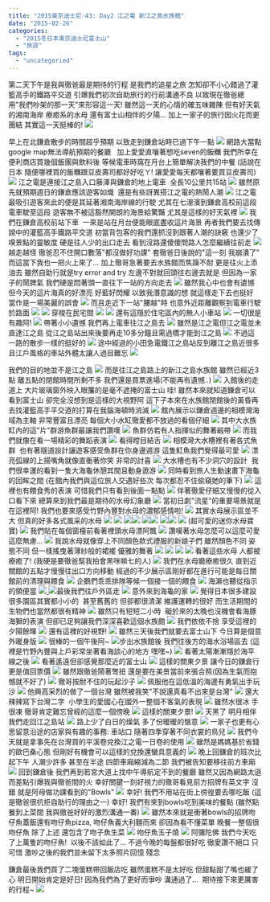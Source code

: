 ```yaml
---
title: "2015東京迪士尼-43: Day2 江之電 新江之島水族館"
date: "2015-02-26"
categories: 
  - "2015冬日本東京迪士尼富士山"
  - "旅遊"
tags: 
  - "uncategoried"
---
```


第二天下午是我與徹爸最是期待的行程 是我們的追星之旅 怎知卻不小心錯過了灌籃高手的鐵路平交道 引爆我們初次自助旅行的行前溝通不良 以致現在徹爸總用"我們吵架的那一天"來形容這一天! 雖然這一天的心情的確五味雜陳 但有好天氣的湘南海岸 療癒系的水母 還有富士山相伴的夕陽... 加上一家子的旅行因火花而更團結 其實這一天挺棒的! [![](images/16488878426_76f3f1ae5a.jpg)](http://flickr.com/photos/33703965@N00/16488878426)

早上在北鎌倉散步的時間超乎預期 以致走到鎌倉站時已過下午一點 ![](images/16488844296_4edcab2f92.jpg) 網路大當點 google map無法導航預期的餐廳   加上愛愛直嚷著想吃seven的飯糰 我們所幸在便利商店買幾個飯團與飲料後 等候電車時窩在月台上簡單解決我們的中餐 (話說在日本 隨便哪裡買的飯糰跟豆皮壽司都好好吃ㄚ! 讓愛愛每天都嚷著要買豆皮壽司) ![](images/15892284844_e18c67e0f2.jpg) 江之電是連接江之島入口藤澤與鎌倉的地上電車  全長10公里共15站 [![](images/15892290804_98db1a15fc.jpg)](http://flickr.com/photos/33703965@N00/15892290804) 雖然原先就預期週日的鎌倉應該遊客如熾  還是有些訝異搭江之電的熱鬧人潮 ![](images/16488845436_388cfe1822.jpg) 江之電最吸引遊客來此的便是其延著湘南海岸線的行駛 尤其在七浬濱到鎌倉高校前這段 電車駛至這段 遊客無不被這豁然開朗的海景給驚豔 尤其是這樣的好天氣裡 ![](images/15894682523_b8f3475531.jpg) 我們在鎌倉高校前站下車  一來是站在月台便能眼底盡收這片海景 再者我們要去找傳說中的灌籃高手鐵路平交道 初當背包客的我們還抓沒到跟著人潮的訣竅 也還少了嗅景點的靈敏度 硬是往人少的出口走去 看到沒路還傻傻問路人怎麼繼續往前走 ![](images/16488846356_bd05cb34e2.jpg) 越走越怪 徹爸忍不住開口數落"都沒做好功課" 套徹爸日後說的"這一刻 我崩潰了" 而這當下我也一把火上來了... 加上徹哥急著要去水族館而焦躁不耐 更是往火上添油去 雖然自助行就是try error and try 左邊不對就回頭往右邊去就是 但因為一家子的鬧脾氣 我們硬是悶著頭一直往下一站的方向走去 [![](images/16328953237_56227cee47.jpg)](http://flickr.com/photos/33703965@N00/16328953237) 雖然我心中也會有遺憾 但今天的這片海真的好漂亮 好藍好閃耀 以致我潛意識的想 就這樣走下去也挺好 當作是一場美麗的誤會 [![](images/15892287194_d27826222f.jpg)](http://flickr.com/photos/33703965@N00/15892287194) 而且走近下一站"腰越"時 也意外近距離觀察到電車行駛於路面 [![](images/16513825072_30ab739395.jpg)](http://flickr.com/photos/33703965@N00/16513825072) [![](images/16514859275_38caed78c3.jpg)](http://flickr.com/photos/33703965@N00/16514859275) 穿梭在民宅間 [![](images/16514862465_6dfcb71f9e.jpg)](http://flickr.com/photos/33703965@N00/16514862465) [![](images/16328953727_974049d669.jpg)](http://flickr.com/photos/33703965@N00/16328953727) 還有這隱於住宅區內的無人小車站 [![](images/16327394810_74aa672032.jpg)](http://flickr.com/photos/33703965@N00/16327394810) 一切很是有趣阿! [![](images/16327124778_0b31a86389.jpg)](http://flickr.com/photos/33703965@N00/16327124778) 帶著小小遺憾 我們再上電車往江之島去 [![](images/16513139951_536876bb6b.jpg)](http://flickr.com/photos/33703965@N00/16513139951) 雖然是江之電但江之電並未直達江之島 從江之島站出來後要再走10多分鐘且需過橋才能到江之島 [![](images/15894691853_e42a77ed98.jpg)](http://flickr.com/photos/33703965@N00/15894691853) 不過這一路的散步一樣的挺好的 [![](images/15894690553_68426e8b08.jpg)](http://flickr.com/photos/33703965@N00/15894690553) 途中經過的小田急電鐵江之島站反到離江之島近很多  且江戶風格的車站外體太讓人過目難忘 [![](images/16327401120_5df1ed51cb.jpg)](http://flickr.com/photos/33703965@N00/16327401120)

我們的目的地並不是江之島 ![](images/16327127528_509f2f8f5b.jpg) 而是往江之島路上的新江之島水族館 雖然已經近3點 離五點的閉館時間所剩不多 我們還是買票進場(不能再有遺憾..) [![](images/16327403240_7f36b876b1.jpg)](http://flickr.com/photos/33703965@N00/16327403240) 入館後的走道上 大片玻璃窗外映入眼簾的是毫不遮掩的富士山 哇! 雖然本來就知道鎌倉可以看到富士山 卻完全沒想到是這樣的大視野阿 這下子本來在水族館閉館後的黃昏再去找灌籃高手平交道的打算在我腦海頓時消滅 ![](images/15894636023_2877c5f7ac.jpg) 館內展示以鎌倉週邊的相模灣海域為主軸 非常豐富且漂亮 每個大小水缸徹愛都不放過的看個仔細 ![](images/16514871115_52c8c630fe.jpg) 其中大水族缸內的這"片"群游魚群最讓我們讚嘆 [![](images/16514871275_05b66c6e22.jpg)](http://flickr.com/photos/33703965@N00/16514871275) 魚群仿若有人指揮似的舞著緞帶 [![](images/16328965767_8644e2744a.jpg)](http://flickr.com/photos/33703965@N00/16328965767) 而我們就像在看一場精彩的舞蹈表演 [![](images/16514813155_a5ff8015eb.jpg)](http://flickr.com/photos/33703965@N00/16514813155) 看得瞠目結舌 [![](images/15892241774_3d9619d4e8.jpg)](http://flickr.com/photos/33703965@N00/15892241774) 相模灣大水槽裡有著各式魚群  也有著隧道設計讓遊客感受魚群在你身邊週游 這隻魟魚我們覺得最可愛 ![](images/16488860266_9940ce96d0.jpg) 漂亮弧線的上揚嘴角就像直衝著你笑 非常的討喜 [![](images/16513148561_9db10d7c31.jpg)](http://flickr.com/photos/33703965@N00/16513148561) 大水槽也有不少洞穴的設計  我們很幸運的看到一隻大海龜休憩其間且動身遨游 [![](images/16327407030_df89ec535f.jpg)](http://flickr.com/photos/33703965@N00/16327407030) 同時看到旅人生動速畫下海龜的回眸之間 (在館內我們與這位旅人交遇好些次 每次都忍不住偷窺她的筆下) ![](images/16327141698_2c6d0af435.jpg) 這裡也有餵食秀的表演 可惜我們只有看到後面一點點 [![](images/15892243844_836e337e25.jpg)](http://flickr.com/photos/33703965@N00/15892243844) 伴著徹愛仔細又慢慢的從入口看下來 總算來到我們最是期待的水母幻象廳 [![](images/16328974387_46fe467934.jpg)](http://flickr.com/photos/33703965@N00/16328974387) 當初日劇"流星"的重要場景就是在這裡阿! 我們也要來感受竹野內豐對水母的濃郁感情啦! [![](images/16488861156_985bd16ede.jpg)](http://flickr.com/photos/33703965@N00/16488861156) 其實水母展示區並不大 但真的好多各式風采的水母 [![](images/16327400200_1ff3e95b13.jpg)](http://flickr.com/photos/33703965@N00/16327400200) [![](images/16514867405_b9993dc7f1.jpg)](http://flickr.com/photos/33703965@N00/16514867405) [![](images/15892295494_27fd7405a8.jpg)](http://flickr.com/photos/33703965@N00/15892295494)[![](images/15892306164_f60a216ec8.jpg)](http://flickr.com/photos/33703965@N00/15892306164) [![](images/16327144418_e1e9e87827.jpg)](http://flickr.com/photos/33703965@N00/16327144418)[![](images/16327402780_e3b8ba81fc.jpg)](http://flickr.com/photos/33703965@N00/16327402780) [![](images/16513834562_7960796e03.jpg)](http://flickr.com/photos/33703965@N00/16513834562)[![](images/16328970317_4b7e2eeaf8.jpg)](http://flickr.com/photos/33703965@N00/16328970317) [![](images/15892311284_e93c901789.jpg)](http://flickr.com/photos/33703965@N00/15892311284) (超可愛的迷你水母寶寶) [![](images/15894701983_d2c87467bb.jpg)](http://flickr.com/photos/33703965@N00/15894701983) 我們貼在每個窗檯前看著裡頭水母漂阿飄 [![](images/16514876175_aca3aef943.jpg)](http://flickr.com/photos/33703965@N00/16514876175) 讚嘆著水母怎麼可以這麼可愛 這麼無慮... [![](images/16514867615_76f69aebab.jpg)](http://flickr.com/photos/33703965@N00/16514867615) 我說水母就像穿上不同顏色款式禮服的新娘子們 雖然顏色不同 姿態不同 但一樣搖曳著薄紗般的裙襬 優雅的舞著 [![](images/16328962607_a2282202ed.jpg)](http://flickr.com/photos/33703965@N00/16328962607) [![](images/16328969747_901349313d.jpg)](http://flickr.com/photos/33703965@N00/16328969747) [![](images/16514878445_03b0e54271.jpg)](http://flickr.com/photos/33703965@N00/16514878445) [![](images/16514867455_ff90fb0bc2.jpg)](http://flickr.com/photos/33703965@N00/16514867455) 看著這些水母 人都被療癒了! (我硬是要徹爸幫我拍會黑咪嘛七的人) ![](images/16513841922_9220fa28f2.jpg) 我們在水母廳療癒很久 直到近關館的五點才慢慢往出口方向移動 經過的不少展示區剛好都在進行可能是每日關館前的清理與餵食 [![](images/16327416850_a4ab99c8e0.jpg)](http://flickr.com/photos/33703965@N00/16327416850) 企鵝們乖乖排隊等候一個接一個的餵食 [![](images/15892311414_6a1200a96f.jpg)](http://flickr.com/photos/33703965@N00/15892311414) 海瀨也聽從指示的領便當 ![](images/16328608329_1e1402ae3e.jpg)[ ![](images/15892308214_da14dca4e1.jpg)](http://flickr.com/photos/33703965@N00/15892308214)最後我們往戶外區走 ![](images/16328979137_b5f39ef1da.jpg) 意外來到海龜的家 ![](images/16513850292_dc65dd6a15.jpg) 覺得日本很多建設 很多園區其實都小小的  甚至舊舊的 但卻都很清潔 維護運轉的很好 而生活期間的生物們也當然都很有精神 [![](images/15892313684_6feb442c33.jpg)](http://flickr.com/photos/33703965@N00/15892313684) 雖然只有短短二小時  礙於來的太晚也沒機會看海豚 海獅的表演 但卻已足夠讓我們深深喜歡這個水族館 [![](images/15892313804_df1ba54384.jpg)](http://flickr.com/photos/33703965@N00/15892313804) 我們依依不捨 享受這裡的夕陽餘暉 [![](images/16513852122_d634058224.jpg)](http://flickr.com/photos/33703965@N00/16513852122) 還有這裡的好視野! [![](images/16513163541_fe8437b31c.jpg)](http://flickr.com/photos/33703965@N00/16513163541) 雖然三天後我們就要去富士山下 今日算是個意外暖身版 [![](images/15892315444_cdb840d26d.jpg)](http://flickr.com/photos/33703965@N00/15892315444) [](http://flickr.com/photos/33703965@N00/16513163541)很棒的一個午後阿~ [ ![](images/16327421370_a93316ef0d.jpg)](http://flickr.com/photos/33703965@N00/15892315444)步出水族館後 我們往後方的海水浴場區去 (這裡是竹野內豐與上戶彩常坐著看海談心的地方 嘿嘿~) [![](images/16513847862_d156272878.jpg)](http://flickr.com/photos/33703965@N00/16513847862) 看著太陽漸漸隱於海平線之後 ![](images/16514880515_d3b01435ac.jpg) 看著遙遠但卻感覺那麼近的富士山 [![](images/16514887645_83a2ca3743.jpg)](http://flickr.com/photos/33703965@N00/16514887645) [](http://flickr.com/photos/33703965@N00/16514887295)這樣的關東夕景 讓今日的鎌倉行更是值回票價 [![](images/16327423630_6ae1ca5259.jpg)](http://flickr.com/photos/33703965@N00/16327423630) 雖然跟徹爸鬧著彆扭 還是要在美景當前來張合照(因為生氣而抱憾就不好了) ![](images/15892317464_31a1972ce3.jpg) 徹哥按耐不住的玩起沙子 ![](images/16328983347_41b6343de9.jpg) 佩服他在這低溫的海邊有勇氣出手玩沙 [![](images/16327157548_79e4197ce6.jpg)](http://flickr.com/photos/33703965@N00/16327157548) 他興高采烈的做了一個台灣 雖然被我笑"不說還真看不出來是台灣" [![](images/16327157408_4d5d309e70.jpg)](http://flickr.com/photos/33703965@N00/16327157408) 還大辣辣寫下台灣二字  小學生的愛國心在國外一整個不客氣的表現 [![](images/16513166471_f3e87fcccb.jpg)](http://flickr.com/photos/33703965@N00/16513166471) 雖然水很冰 手很凍 徹哥肯定難忘曾經的這麼一個傍晚 [![](images/16513166601_f492af53b0.jpg)](http://flickr.com/photos/33703965@N00/16513166601) [](http://flickr.com/photos/33703965@N00/16488878426)這樣的關東夕景! ![](images/15892318534_ecb7db8fc8.jpg) 天黑了 明月相伴 我們走回江之島站 [![](images/16514890375_f6814b96f4.jpg)](http://flickr.com/photos/33703965@N00/16514890375) 路上少了白日的燥氣 多了份暖暖的愜意 [![](images/16513859152_02e0bff878.jpg)](http://flickr.com/photos/33703965@N00/16513859152) 一家子也更有心思留意沿途的店家與有趣的事務: 車站口 隨著四季穿著不同衣裳的鳥兒 ![](images/15892319784_e5c75e972f.jpg) 我們今天就是拿事先在台灣買的平溪卷兌換江之電一日卷的使用 ![](images/15892320244_ceb3fc1130.jpg) 雖然是媽媽基於省錢的歐巴桑心態 但剛好有機會可以這樣的兌換還蠻具意義的 ![](images/15894717883_d6a68cdd90.jpg) 晚上回鎌倉的班次比起下午 人潮少許多 甚至在半途 四節車廂縮減為二節 我們被告知要移往前方車廂 ![](images/16328616999_745a026aaf.jpg) 回到鎌倉後 我們再到若宮大道上找中午導航定不到的餐廳 雖然又因為網路太遜而差點引爆我與徹爸間的火 幸好關鍵一刻好視力的徹哥看見前方招牌有英文字 沒錯 就是阿母做功課看到的"Bowls" [![](images/16328617839_28aeb9ac2c.jpg)](http://flickr.com/photos/33703965@N00/16328617839) 幸好! 我們不用站在街上徬徨要去哪吃飯 (這是徹爸很抗拒自助行的理由之一) 幸好! 我們有來到bowls吃到美味的餐點 (雖然點餐到上菜間 我與徹爸好好的激烈溝通一番) ![](images/15894718883_ce4416bdff.jpg) 雖然本來就是衝著bowls的招牌吻仔魚蓋飯還有吻仔魚pizza, 吻仔魚義大利麵而來 卻因為看不懂菜單 晚餐一整個很吻仔魚 除了上述 還包含了吻子魚生菜 [![](images/16488881486_5dd69efca4.jpg)](http://flickr.com/photos/33703965@N00/16488881486) 吻仔魚玉子燒 [![](images/15892322054_fe76fa56b3.jpg)](http://flickr.com/photos/33703965@N00/15892322054) 阿彌陀佛 我們今天吃了上萬隻的吻仔魚!  以後不該如此了... 不過今晚的每盤都很好吃 徹愛讚不絕口 只可惜 激吵之後的我們並未留下太多照片回憶 殘念

鎌倉最後我們買了二塊蛋糕帶回飯店吃 雖然蛋糕不是太好吃 但甜點甜了嘴也緩了心 明日開始肯定是好日! 因為我們為了更好而爭吵 溝通過了...  期待接下來更厲害的行程~ ![](images/16327162618_a33eb41287.jpg)
